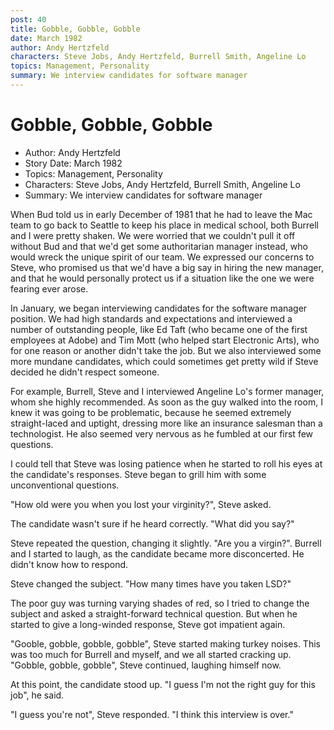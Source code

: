 ```yaml
---
post: 40
title: Gobble, Gobble, Gobble
date: March 1982
author: Andy Hertzfeld
characters: Steve Jobs, Andy Hertzfeld, Burrell Smith, Angeline Lo
topics: Management, Personality
summary: We interview candidates for software manager
---
```


# Gobble, Gobble, Gobble
* Author: Andy Hertzfeld
* Story Date: March 1982
* Topics: Management, Personality
* Characters: Steve Jobs, Andy Hertzfeld, Burrell Smith, Angeline Lo
* Summary: We interview candidates for software manager

When Bud told us in early December of 1981 that he had to leave the Mac team to go back to Seattle to keep his place in medical school, both Burrell and I were pretty shaken.  We were worried that we couldn't pull it off without Bud and that we'd get some authoritarian manager instead, who would wreck the unique spirit of our team.  We expressed our concerns to Steve, who promised us that we'd have a big say in hiring the new manager, and that he would personally protect us if a situation like the one we were fearing ever arose.

In January, we began interviewing candidates for the software manager position.   We had high standards and expectations and interviewed a number of outstanding people, like Ed Taft (who became one of the first employees at Adobe) and Tim Mott (who helped start Electronic Arts), who for one reason or another didn't take the job.  But we also interviewed some more mundane candidates, which could sometimes get pretty wild if Steve decided he didn't respect someone.

For example, Burrell, Steve and I interviewed Angeline Lo's former manager, whom she highly recommended.  As soon as the guy walked into the room, I knew it was going to be problematic, because he seemed extremely straight-laced and uptight, dressing more like an insurance salesman than a technologist.  He also seemed very nervous as he fumbled at our first few questions.

I could tell that Steve was losing patience when he started to roll his eyes at the candidate's responses.  Steve began to grill him with some unconventional questions.

"How old were you when you lost your virginity?", Steve asked.

The candidate wasn't sure if he heard correctly.  "What did you say?"

Steve repeated the question, changing it slightly. "Are you a virgin?".  Burrell and I started to laugh, as the candidate became more disconcerted.  He didn't know how to respond.

Steve changed the subject.  "How many times have you taken LSD?"

The poor guy was turning varying shades of red, so I tried to change the subject and asked a straight-forward technical question.  But when he started to give a long-winded response, Steve got impatient again.

"Gooble, gobble, gobble, gobble",  Steve started making turkey noises.  This was too much for Burrell and myself, and we all started cracking up.  "Gobble, gobble, gobble", Steve continued, laughing himself now.

At this point, the candidate stood up.  "I guess I'm not the right guy for this job", he said.  

"I guess you're not", Steve responded.  "I think this interview is over."